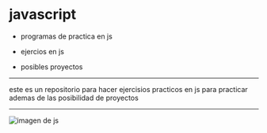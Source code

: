# javascript

- programas de practica en js

- ejercios en js

- posibles proyectos

***
este es un repositorio para hacer ejercisios practicos en js para practicar ademas de las posibilidad de proyectos

***
![imagen de js]("https://bairesdev.mo.cloudinary.net/blog/2023/08/What-Is-JavaScript-Used-For.jpg")

